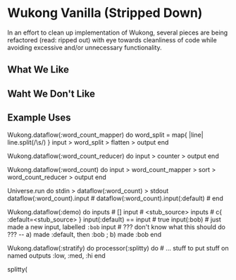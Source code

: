 # Wukong Vanilla (Stripped Down)

In an effort to clean up implementation of Wukong, several pieces are being refactored (read: ripped out) with eye towards cleanliness of code while avoiding excessive and/or unnecessary functionality.

## What We Like


## Waht We Don't Like

## Example Uses

Wukong.dataflow(:word_count_mapper) do
  word_split = map{ |line| line.split(/\s/) }
  input > word_split > flatten > output
end

Wukong.dataflow(:word_count_reducer) do
  input > counter > output
end

Wukong.dataflow(:word_count) do
  input > word_count_mapper > sort > word_count_reducer > output
end

Universe.run do
  stdin > dataflow(:word_count) > stdout
  dataflow(:word_count).input           # <stdin>
  dataflow(:word_count).input(:default) # <stdin>
end

Wukong.dataflow(:demo) do
  inputs                    # []
  input                     # <stub_source>
  inputs                    # c{ :default=<stub_source> }
  input(:default) == input  # true
  input(:bob)               # just made a new input, labelled `:bob`
  input                     # ??? don't know what this should do ??? -- a) made :default, then :bob ; b) made :bob
end

Wukong.dataflow(:stratify) do
   processor(:splitty) do
     # ... stuff to put stuff on named outputs :low, :med, :hi
   end

   splitty(

   
